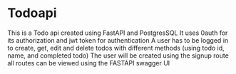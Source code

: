 # Todoapi
This is a Todo api created using FastAPI and PostgresSQL
It uses 0auth for its authorization and jwt token for authentication
A user has to be logged in to create, get, edit and delete todos with different methods (using todo id, name, and completed todo)
The user will be created using the signup route
all routes can be viewed using the FASTAPI swagger UI
